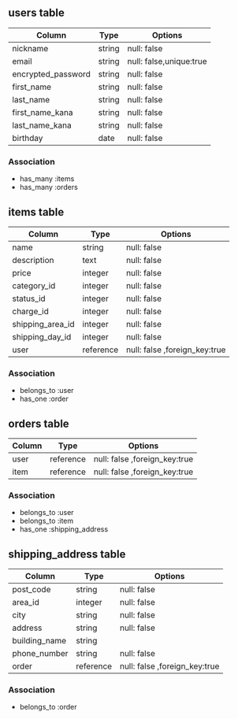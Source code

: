 ## users table

| Column               | Type                | Options                 |
|----------------------|---------------------|-------------------------|
| nickname             | string              | null: false             |
| email                | string              | null: false,unique:true |
| encrypted_password   | string              | null: false             |
| first_name           | string              | null: false             |
| last_name            | string              | null: false             |
| first_name_kana      | string              | null: false             |
| last_name_kana       | string              | null: false             |
| birthday             | date                | null: false             |


### Association

* has_many :items
* has_many :orders

## items table

| Column                              | Type       | Options                            |
|-------------------------------------|------------|------------------------------------|
| name                                | string     | null: false                        |
| description                         | text       | null: false                        |
| price                               | integer    | null: false                        |
| category_id                         | integer    | null: false                        |
| status_id                           | integer    | null: false                        |
| charge_id                           | integer    | null: false                        |
| shipping_area_id                    | integer    | null: false                        |
| shipping_day_id                     | integer    | null: false                        |
| user                                | reference  | null: false ,foreign_key:true      |

### Association

- belongs_to :user
- has_one    :order

## orders table

| Column            | Type       | Options                            |
|-------------------|------------|------------------------------------|
| user              | reference  | null: false ,foreign_key:true      |
| item              | reference  | null: false ,foreign_key:true      |

### Association

- belongs_to :user
- belongs_to :item
- has_one    :shipping_address

## shipping_address table

| Column            | Type       | Options                            |
|-------------------|------------|------------------------------------|
| post_code         | string     | null: false                        |
| area_id           | integer    | null: false                        |
| city              | string     | null: false                        |
| address           | string     | null: false                        |
| building_name     | string     |                                    |
| phone_number      | string     | null: false                        |
| order            | reference  | null: false ,foreign_key:true      |


### Association

- belongs_to :order

